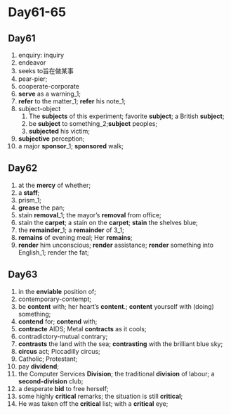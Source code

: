 # Day61-65

## Day61

1. enquiry: inquiry
2. endeavor
3. seeks to旨在做某事
4. pear-pier;
5. cooperate-corporate
6. **serve** as a warning_1;
7. **refer** to the matter_1; **refer** his note_1;
8. subject-object
   1. The **subjects** of this experiment; favorite **subject**; a British **subject**;
   2. be **subject** to something_2;**subject** peoples;
   3. **subjected** his victim;
9. **subjective** perception;
10. a major **sponsor**_1;  **sponsored** walk;

## Day62

1. at the **mercy** of whether;
2. a **staff**;
3. prism_1;
4. **grease** the pan;
5. stain **removal**_1; the mayor’s **removal** from office;
6. stain the **carpet**; a stain on the **carpet**; **stain** the shelves blue;
7. the **remainder**_1; a **remainder** of 3_1;
8. **remains** of evening meal; Her **remains**;
9. **render** him unconscious; **render** assistance; **render** something into English_1; render the fat;

## Day63

1. in the **enviable** position of;
2. contemporary-contempt;
3. be **content** with; her heart’s **content**.; **content** yourself with (doing) something;
4. **contend** for; **contend** with;
5. **contracte** AIDS; Metal **contracts** as it cools;
6. contradictory-mutual contrary;
7. **contrasts** the land with the sea;  **contrasting** with the brilliant blue sky;
8. **circus** act; Piccadilly circus;
9. Catholic; Protestant;
10. pay **dividend**;
11. the Computer Services **Division**; the traditional **division** of labour; a **second-division** club;
12. a desperate **bid** to free herself;
13. some highly **critical** remarks; the situation is still **critical**;
14. He was taken off the **critical** list; with a **critical** eye;
